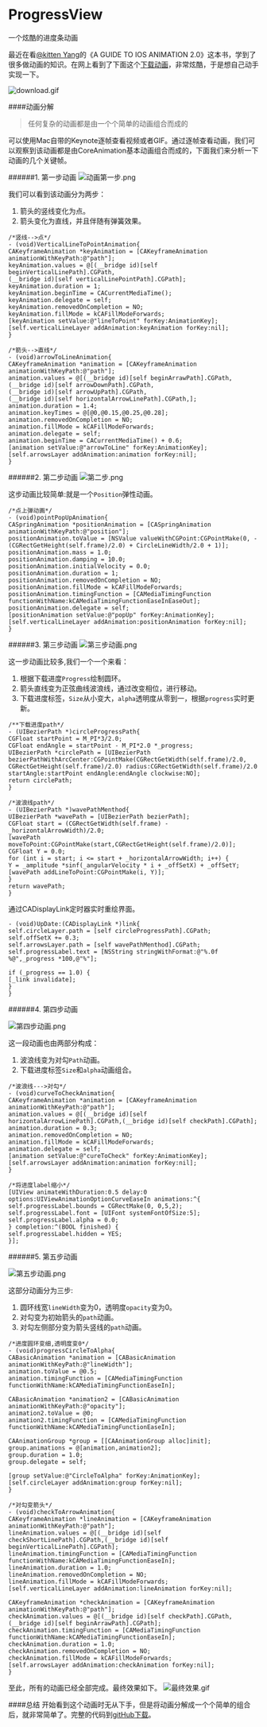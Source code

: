 # ProgressView
一个炫酷的进度条动画

最近在看[@kitten Yang](http://kittenyang.com)的《A GUIDE TO IOS ANIMATION 2.0》这本书，学到了很多做动画的知识。在网上看到了下面这个[下载动画](https://www.uplabs.com/posts/download-animation)，非常炫酷，于是想自己动手实现一下。

![download.gif](http://upload-images.jianshu.io/upload_images/979175-d8c9cdafe12c4447.gif?imageMogr2/auto-orient/strip)

####动画分解
> 任何复杂的动画都是由一个个简单的动画组合而成的

可以使用Mac自带的Keynote逐帧查看视频或者GIF。通过逐帧查看动画，我们可以观察到该动画都是由CoreAnimation基本动画组合而成的，下面我们来分析一下动画的几个关键帧。

######1. 第一步动画
![动画第一步.png](http://upload-images.jianshu.io/upload_images/979175-79f9ebd0d313f685.png?imageMogr2/auto-orient/strip%7CimageView2/2/w/1240)

我们可以看到该动画分为两步：
1. 箭头的竖线变化为点。
2. 箭头变化为直线，并且伴随有弹簧效果。
```
/*竖线-->点*/
- (void)VerticalLineToPointAnimation{
CAKeyframeAnimation *keyAnimation = [CAKeyframeAnimation animationWithKeyPath:@"path"];
keyAnimation.values = @[(__bridge id)[self beginVerticalLinePath].CGPath,
(__bridge id)[self verticalLinePointPath].CGPath];
keyAnimation.duration = 1;
keyAnimation.beginTime = CACurrentMediaTime();
keyAnimation.delegate = self;
keyAnimation.removedOnCompletion = NO;
keyAnimation.fillMode = kCAFillModeForwards;
[keyAnimation setValue:@"lineToPoint" forKey:AnimationKey];
[self.verticalLineLayer addAnimation:keyAnimation forKey:nil];
}
```

```
/*箭头-->直线*/
- (void)arrowToLineAnimation{
CAKeyframeAnimation *animation = [CAKeyframeAnimation animationWithKeyPath:@"path"];
animation.values = @[(__bridge id)[self beginArrawPath].CGPath,
(__bridge id)[self arrowDownPath].CGPath,
(__bridge id)[self arrowUpPath].CGPath,
(__bridge id)[self horizontalArrowLinePath].CGPath,];
animation.duration = 1.4;
animation.keyTimes = @[@0,@0.15,@0.25,@0.28];
animation.removedOnCompletion = NO;
animation.fillMode = kCAFillModeForwards;
animation.delegate = self;
animation.beginTime = CACurrentMediaTime() + 0.6;
[animation setValue:@"arrowToLine" forKey:AnimationKey];
[self.arrowsLayer addAnimation:animation forKey:nil];
}
```
######2. 第二步动画
![第二步.png](http://upload-images.jianshu.io/upload_images/979175-6642a1c48bc99070.png?imageMogr2/auto-orient/strip%7CimageView2/2/w/1240)

这步动画比较简单:就是一个`Position`弹性动画。
```
/*点上弹动画*/
- (void)pointPopUpAnimation{
CASpringAnimation *positionAnimation = [CASpringAnimation animationWithKeyPath:@"position"];
positionAnimation.toValue = [NSValue valueWithCGPoint:CGPointMake(0, -(CGRectGetHeight(self.frame)/2.0) + CircleLineWidth/2.0 + 1)];
positionAnimation.mass = 1.0;
positionAnimation.damping = 10.0;
positionAnimation.initialVelocity = 0.0;
positionAnimation.duration = 1;
positionAnimation.removedOnCompletion = NO;
positionAnimation.fillMode = kCAFillModeForwards;
positionAnimation.timingFunction = [CAMediaTimingFunction functionWithName:kCAMediaTimingFunctionEaseInEaseOut];
positionAnimation.delegate = self;
[positionAnimation setValue:@"popUp" forKey:AnimationKey];
[self.verticalLineLayer addAnimation:positionAnimation forKey:nil];
}
```

######3. 第三步动画
![第三步动画.png](http://upload-images.jianshu.io/upload_images/979175-f54c498faf603b54.png?imageMogr2/auto-orient/strip%7CimageView2/2/w/1240)

这一步动画比较多,我们一个一个来看：
1. 根据下载进度`Progress`绘制圆环。
2. 箭头直线变为正弦曲线波浪线，通过改变相位，进行移动。
3. 下载进度标签，`Size`从小变大，`alpha`透明度从零到一，根据`progress`实时更新。
```
/**下载进度path*/
- (UIBezierPath *)circleProgressPath{
CGFloat startPoint = M_PI*3/2.0;
CGFloat endAngle = startPoint - M_PI*2.0 *_progress;
UIBezierPath *circlePath = [UIBezierPath bezierPathWithArcCenter:CGPointMake(CGRectGetWidth(self.frame)/2.0, CGRectGetHeight(self.frame)/2.0) radius:CGRectGetWidth(self.frame)/2.0 startAngle:startPoint endAngle:endAngle clockwise:NO];
return circlePath;
}
```

```
/*波浪线path*/
- (UIBezierPath *)wavePathMenthod{
UIBezierPath *wavePath = [UIBezierPath bezierPath];
CGFloat start = (CGRectGetWidth(self.frame) - _horizontalArrowWidth)/2.0;
[wavePath moveToPoint:CGPointMake(start,CGRectGetHeight(self.frame)/2.0)];
CGFloat Y = 0.0;
for (int i = start; i <= start + _horizontalArrowWidth; i++) {
Y = _amplitude *sinf(_angularVelocity * i + _offSetX) + _offSetY;
[wavePath addLineToPoint:CGPointMake(i, Y)];
}
return wavePath;
}
```

通过CADisplayLink定时器实时重绘界面。
```
- (void)UpDate:(CADisplayLink *)link{
self.circleLayer.path = [self circleProgressPath].CGPath;
self.offSetX += 0.3;
self.arrowsLayer.path = [self wavePathMenthod].CGPath;
self.progressLabel.text = [NSString stringWithFormat:@"%.0f %@",_progress *100,@"%"];

if (_progress == 1.0) {
[_link invalidate];
}
}
```
######4. 第四步动画

![第四步动画.png](http://upload-images.jianshu.io/upload_images/979175-594ebca0280399a5.png?imageMogr2/auto-orient/strip%7CimageView2/2/w/1240)

这一段动画也由两部分构成：
1. 波浪线变为对勾`Path`动画。
2. 下载进度标签`Size`和`alpha`动画组合。
```
/*波浪线--->对勾*/
- (void)curveToCheckAnimation{
CAKeyframeAnimation *animation = [CAKeyframeAnimation animationWithKeyPath:@"path"];
animation.values = @[(__bridge id)[self horizontalArrowLinePath].CGPath,(__bridge id)[self checkPath].CGPath];
animation.duration = 0.3;
animation.removedOnCompletion = NO;
animation.fillMode = kCAFillModeForwards;
animation.delegate = self;
[animation setValue:@"cureToCheck" forKey:AnimationKey];
[self.arrowsLayer addAnimation:animation forKey:nil];
}
```

```
/*将进度label缩小*/
[UIView animateWithDuration:0.5 delay:0 options:UIViewAnimationOptionCurveEaseIn animations:^{
self.progressLabel.bounds = CGRectMake(0, 0,5,2);
self.progressLabel.font = [UIFont systemFontOfSize:5];
self.progressLabel.alpha = 0.0;
} completion:^(BOOL finished) {
self.progressLabel.hidden = YES;
}];
```
######5. 第五步动画

![第五步动画.png](http://upload-images.jianshu.io/upload_images/979175-dbf43e064540c791.png?imageMogr2/auto-orient/strip%7CimageView2/2/w/1240)

这部分动画分为三步:
1. 圆环线宽`lineWidth`变为0，透明度`opacity`变为0。
2. 对勾变为初始箭头的`path`动画。
3. 对勾左侧部分变为箭头竖线的`path`动画。
```
/*进度圆环变细,透明度变0*/
- (void)progressCircleToAlpha{
CABasicAnimation *animation = [CABasicAnimation animationWithKeyPath:@"lineWidth"];
animation.toValue = @0.5;
animation.timingFunction = [CAMediaTimingFunction functionWithName:kCAMediaTimingFunctionEaseIn];

CABasicAnimation *animation2 = [CABasicAnimation animationWithKeyPath:@"opacity"];
animation2.toValue = @0;
animation2.timingFunction = [CAMediaTimingFunction functionWithName:kCAMediaTimingFunctionEaseIn];

CAAnimationGroup *group = [[CAAnimationGroup alloc]init];
group.animations = @[animation,animation2];
group.duration = 1.0;
group.delegate = self;

[group setValue:@"CircleToAlpha" forKey:AnimationKey];
[self.circleLayer addAnimation:group forKey:nil];
}
```

```
/*对勾变箭头*/
- (void)checkToArrowAnimation{
CAKeyframeAnimation *lineAnimation = [CAKeyframeAnimation animationWithKeyPath:@"path"];
lineAnimation.values = @[(__bridge id)[self checkShortLinePath].CGPath,(__bridge id)[self beginVerticalLinePath].CGPath];
lineAnimation.timingFunction = [CAMediaTimingFunction functionWithName:kCAMediaTimingFunctionEaseIn];
lineAnimation.duration = 1.0;
lineAnimation.removedOnCompletion = NO;
lineAnimation.fillMode = kCAFillModeForwards;
[self.verticalLineLayer addAnimation:lineAnimation forKey:nil];

CAKeyframeAnimation *checkAnimation = [CAKeyframeAnimation animationWithKeyPath:@"path"];
checkAnimation.values = @[(__bridge id)[self checkPath].CGPath,(__bridge id)[self beginArrawPath].CGPath];
checkAnimation.timingFunction = [CAMediaTimingFunction functionWithName:kCAMediaTimingFunctionEaseIn];
checkAnimation.duration = 1.0;
checkAnimation.removedOnCompletion = NO;
checkAnimation.fillMode = kCAFillModeForwards;
[self.arrowsLayer addAnimation:checkAnimation forKey:nil];
}
```

至此，所有的动画已经全部完成。最终效果如下。
![最终效果.gif](http://upload-images.jianshu.io/upload_images/979175-cb65e4a549946ba2.gif?imageMogr2/auto-orient/strip)

####总结
开始看到这个动画时无从下手，但是将动画分解成一个个简单的组合后，就非常简单了。完整的代码到[gitHub下载](https://github.com/CaoXueLiang/ProgressView)。
